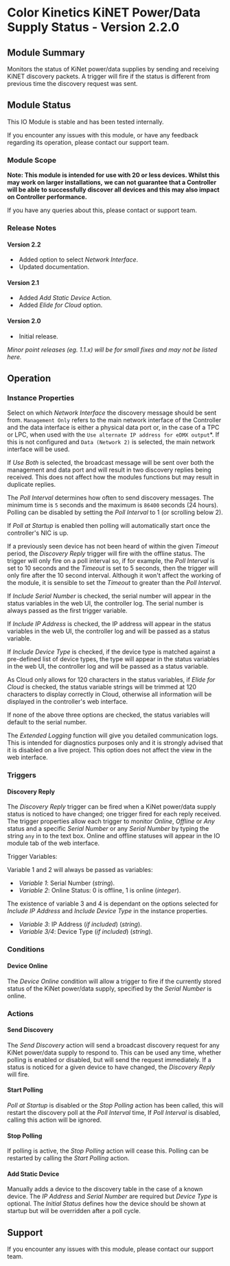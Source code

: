 # Color Kinetics KiNET Power/Data Supply Status - Version 2.2.0


## Module Summary

Monitors the status of KiNet power/data supplies by sending and receiving KiNET discovery packets. A trigger will fire if the status is different from previous time the discovery request was sent.

## Module Status

This IO Module is stable and has been tested internally.

If you encounter any issues with this module, or have any feedback regarding its operation, please contact our support team.

### Module Scope

**Note: This module is intended for use with 20 or less devices. Whilst this may work on larger installations,**
**we can not guarantee that a Controller will be able to successfully discover all devices and this may also impact on Controller performance.**

If you have any queries about this, please contact or support team.

### Release Notes

#### Version 2.2

* &nbsp;Added option to select *Network Interface*.
* &nbsp;Updated documentation.

#### Version 2.1

* &nbsp;Added *Add Static Device* Action.
* &nbsp;Added *Elide for Cloud* option.

#### Version 2.0

* &nbsp;Initial release.

*Minor point releases (eg. 1.1.x) will be for small fixes and may not be listed here.*

[//]: # (Requirements)
[//]: # (Mention any pre-requisites needed before setting up the module in terms of hardware, subscriptions, APIs)

[//]: # (## Configuration)
[//]: # (Mention any setup aspects the user should note that are generally done outside the Designer interface)

## Operation

### Instance Properties

Select on which *Network Interface* the discovery message should be sent from.
<code>Management Only</code> refers to the main network interface of the Controller and the data interface is either a physical data port or,
in the case of a TPC or LPC, when used with the <code>Use alternate IP address for eDMX output</code>*. If this is not configured and <code>Data (Network 2)</code> is selected, the
main network interface will be used.

If *Use Both* is selected, the broadcast message will be sent over both the management and data port and will result in two discovery replies being received.
This does not affect how the modules functions but may result in duplicate replies.

The *Poll Interval* determines how often to send discovery messages. The minimum time is <code>5</code> seconds and the maximum is <code>86400</code> seconds (24 hours). Polling can be disabled by setting the *Poll Interval* to 1 (or scrolling below 2).

If *Poll at Startup* is enabled then polling will automatically start once the controller's NIC is up.

If a previously seen device has not been heard of within the given *Timeout* period, the *Discovery Reply* trigger will fire with the offline status. The trigger will only fire on a poll interval so, if for example, the *Poll Interval* is set to 10 seconds and the *Timeout* is set to 5 seconds, then the trigger will only fire after the 10 second interval. Although it won't affect the working of the module, it is sensible to set the *Timeout* to greater than the *Poll Interval*.

If *Include Serial Number* is checked, the serial number will appear in the status variables in the web UI, the controller log. The serial number is always passed as the first trigger variable.

If *Include IP Address* is checked, the IP address will appear in the status variables in the web UI, the controller log and will be passed as a status variable.

If *Include Device Type* is checked, if the device type is matched against a pre-defined list of device types, the type will appear in the status variables in the web UI, the controller log and will be passed as a status variable.

As Cloud only allows for 120 characters in the status variables, if *Elide for Cloud* is checked, the status variable strings will be trimmed at 120 characters to display correctly in Cloud, otherwise all information will be displayed in the controller's web interface.

If none of the above three options are checked, the status variables will default to the serial number.

The *Extended Logging* function will give you detailed communication logs. This is intended for diagnostics purposes only and it is strongly advised that it is disabled on a live project. This option does not affect the view in the web interface.

### Triggers

#### Discovery Reply

The *Discovery Reply* trigger can be fired when a KiNet power/data supply status is noticed to have changed; one trigger fired for each reply received. The trigger properties allow each trigger to monitor *Online*, *Offline* or *Any* status and a specific *Serial Number* or any *Serial Number* by typing the string <code>any</code> in to the text box.  Online and offline statuses will appear in the IO module tab of the web interface.

Trigger Variables:

Variable 1 and 2 will always be passed as variables:

* &nbsp;*Variable 1*: Serial Number (*string*).
* &nbsp;*Variable 2*: Online Status: 0 is offline, 1 is online (*integer*).

The existence of variable 3 and 4 is dependant on the options selected for *Include IP Address* and *Include Device Type* in the instance properties.

* &nbsp;*Variable 3*: IP Address (*if included*) (*string*).
* &nbsp;*Variable 3/4*: Device Type (*if included*) (*string*).

### Conditions

#### Device Online

The *Device Online* condition will allow a trigger to fire if the currently stored status of the KiNet power/data supply, specified by the *Serial Number* is online.

### Actions

#### Send Discovery

The *Send Discovery* action will send a broadcast discovery request for any KiNet power/data supply to respond to. This can be used any time, whether polling is enabled or disabled, but will send the request immediately. If a status is noticed for a given device to have changed, the *Discovery Reply* will fire.

#### Start Polling

*Poll at Startup* is disabled or the *Stop Polling* action has been called, this will restart the discovery poll at the *Poll Interval* time, If *Poll Interval* is disabled, calling this action will be ignored.

#### Stop Polling

If polling is active, the *Stop Polling* action will cease this. Polling can be restarted by calling the *Start Polling* action.

#### Add Static Device

Manually adds a device to the discovery table in the case of a known device. The *IP Address* and *Serial Number* are required but *Device Type* is optional.
The *Initial Status* defines how the device should be shown at startup but will be overridden after a poll cycle.

## Support

If you encounter any issues with this module, please contact our support team.

[//]: # (### Module Use Example)
[//]: # (If relevant to documentation give examples of module use)

[//]: # (### Further Notes)
[//]: # (Possible location for further notes, may not be used)
